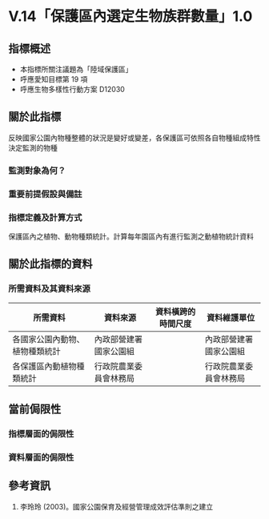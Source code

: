 # V.14「保護區內選定生物族群數量」1.0


## 指標概述

* 本指標所關注議題為「陸域保護區」
* 呼應愛知目標第 19 項
* 呼應生物多樣性行動方案 D12030


<script type="text/javascript" src="http://cdn.mathjax.org/mathjax/latest/MathJax.js?config=TeX-AMS-MML_HTMLorMML"></script>


## 關於此指標

反映國家公園內物種整體的狀況是變好或變差，各保護區可依照各自物種組成特性決定監測的物種

### 監測對象為何？



### 重要前提假設與備註



### 指標定義及計算方式

保護區內之植物、動物種類統計。計算每年園區內有進行監測之動植物統計資料 


## 關於此指標的資料

### 所需資料及其資料來源

| 所需資料 | 資料來源 | 資料橫跨的時間尺度 | 資料維護單位 |
|-----|-----|-----|-----|
| 各國家公園內動物、植物種類統計  | 內政部營建署國家公園組 |  | 內政部營建署國家公園組 |
| 各保護區內動植物種類統計  | 行政院農業委員會林務局 |  | 行政院農業委員會林務局 |


## 當前侷限性

### 指標層面的侷限性



### 資料層面的侷限性


## 參考資訊
1. 李玲玲 (2003)。國家公園保育及經營管理成效評估準則之建立
